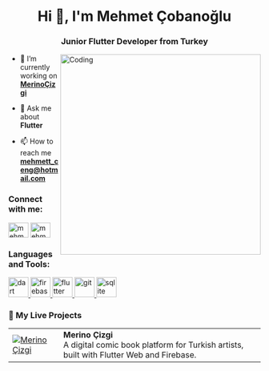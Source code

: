 <h1 align="center">Hi 👋, I'm Mehmet Çobanoğlu</h1>
<h3 align="center">Junior Flutter Developer from Turkey</h3>
<img align="right" alt="Coding" width="400" src="https://files.virgool.io/upload/users/3560327/posts/wkgdx7pjki4l/mwtnntpdz4fv.gif?width=768">


- 🔭 I’m currently working on [**MerinoÇizgi**](https://merinocizgi.com.tr/) 

- 💬 Ask me about **Flutter**

- 📫 How to reach me **mehmett_ceng@hotmail.com**

<h3 align="left">Connect with me:</h3>
<p align="left">
<a href="https://linkedin.com/in/mehmet-çobanoğlu-206747245" target="blank"><img align="center" src="https://raw.githubusercontent.com/rahuldkjain/github-profile-readme-generator/master/src/images/icons/Social/linked-in-alt.svg" alt="mehmet-çobanoğlu-206747245" height="30" width="40" /></a>
<a href="https://instagram.com/mehmet_cbnoglu" target="blank"><img align="center" src="https://raw.githubusercontent.com/rahuldkjain/github-profile-readme-generator/master/src/images/icons/Social/instagram.svg" alt="mehmet_cbnoglu" height="30" width="40" /></a>
</p>

<h3 align="left">Languages and Tools:</h3>
<p align="left"> <a href="https://dart.dev" target="_blank" rel="noreferrer"> <img src="https://www.vectorlogo.zone/logos/dartlang/dartlang-icon.svg" alt="dart" width="40" height="40"/> </a> <a href="https://firebase.google.com/" target="_blank" rel="noreferrer"> <img src="https://www.vectorlogo.zone/logos/firebase/firebase-icon.svg" alt="firebase" width="40" height="40"/> </a> <a href="https://flutter.dev" target="_blank" rel="noreferrer"> <img src="https://www.vectorlogo.zone/logos/flutterio/flutterio-icon.svg" alt="flutter" width="40" height="40"/> </a> <a href="https://git-scm.com/" target="_blank" rel="noreferrer"> <img src="https://www.vectorlogo.zone/logos/git-scm/git-scm-icon.svg" alt="git" width="40" height="40"/> </a> <a href="https://www.sqlite.org/" target="_blank" rel="noreferrer"> <img src="https://www.vectorlogo.zone/logos/sqlite/sqlite-icon.svg" alt="sqlite" width="40" height="40"/> </a> </p>


<h3 align="left">🚀 My Live Projects</h3>

<table>
  <tr>
    <td>
      <a href="https://merinocizgi.com.tr/" target="_blank">
        <img src="https://img.shields.io/badge/Merino Çizgi-Web App-blue?style=for-the-badge&logo=flutter" alt="Merino Çizgi"/>
      </a>
    </td>
    <td>
      <strong>Merino Çizgi</strong><br/>
      A digital comic book platform for Turkish artists, built with Flutter Web and Firebase.
    </td>
  </tr>
</table>
